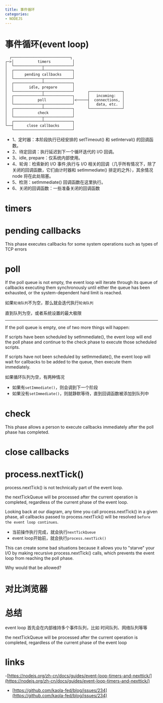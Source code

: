 ```yaml
---
title: 事件循环
categories: 
- NODEJS
---
```


# 事件循环(event loop)


```
  ┌───────────────────────────┐
┌─>│           timers          │
│  └─────────────┬─────────────┘
│  ┌─────────────┴─────────────┐
│  │     pending callbacks     │
│  └─────────────┬─────────────┘
│  ┌─────────────┴─────────────┐
│  │       idle, prepare       │
│  └─────────────┬─────────────┘      ┌───────────────┐
│  ┌─────────────┴─────────────┐      │   incoming:   │
│  │           poll            │<─────┤  connections, │
│  └─────────────┬─────────────┘      │   data, etc.  │
│  ┌─────────────┴─────────────┐      └───────────────┘
│  │           check           │
│  └─────────────┬─────────────┘
│  ┌─────────────┴─────────────┐
└──┤      close callbacks      │
   └───────────────────────────┘
```


- 1、定时器：本阶段执行已经安排的 setTimeout() 和 setInterval() 的回调函数。
- 2、待定回调：执行延迟到下一个循环迭代的 I/O 回调。
- 3、idle, prepare：仅系统内部使用。
- 4、轮询：检索新的 I/O 事件;执行与 I/O 相关的回调（几乎所有情况下，除了关闭的回调函数，它们由计时器和 setImmediate() 排定的之外），其余情况 node 将在此处阻塞。
- 5、检测：setImmediate() 回调函数在这里执行。
- 6、关闭的回调函数：一些准备关闭的回调函数


# timers



# pending callbacks

This phase executes callbacks for some system operations such as types of TCP errors


# poll

If the poll queue is not empty, the event loop will iterate through its queue of callbacks executing them synchronously until either the queue has been exhausted, or the system-dependent hard limit is reached.

如果`轮询队列`不为空，那么就会迭代执行`轮询队列`

直到队列为空，或者系统设置的最大极限

------------------

If the poll queue is empty, one of two more things will happen:

If scripts have been scheduled by setImmediate(), the event loop will end the poll phase and continue to the check phase to execute those scheduled scripts.

If scripts have not been scheduled by setImmediate(), the event loop will wait for callbacks to be added to the queue, then execute them immediately.


如果循环队列为空，有两种情况

- 如果有`setImmediate()`，则会调到下一个阶段
- 如果没有`setImmediate()`，则就静默等待，直到回调函数被添加到队列中


# check

This phase allows a person to execute callbacks immediately after the poll phase has completed. 


# close callbacks




# process.nextTick()

process.nextTick() is not technically part of the event loop.


 the nextTickQueue will be processed after the current operation is completed, regardless of the current phase of the event loop. 


 Looking back at our diagram, any time you call process.nextTick() in a given phase, all callbacks passed to process.nextTick() will be resolved `before the event loop continues`. 


- 当前操作执行完成，就会执行`nextTickQueue`
- event loop开始前，就会执行`process.nextTick()`




This can create some bad situations because it allows you to "starve" your I/O by making recursive process.nextTick() calls, which prevents the event loop from reaching the poll phase.



Why would that be allowed?





# 对比浏览器

# 总结

event loop 首先会在内部维持多个事件队列，比如 时间队列、网络队列等等



the nextTickQueue will be processed after the current operation is completed, regardless of the current phase of the event loop


# links

-[https://nodejs.org/zh-cn/docs/guides/event-loop-timers-and-nexttick/](https://nodejs.org/zh-cn/docs/guides/event-loop-timers-and-nexttick/)

- [https://github.com/kaola-fed/blog/issues/234](https://github.com/kaola-fed/blog/issues/234)